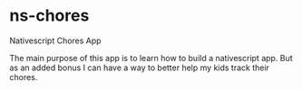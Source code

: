 # ns-chores
Nativescript Chores App

The main purpose of this app is to learn how to build a nativescript app. But as an added bonus I can have a way to better help my kids track their chores. 

